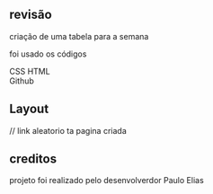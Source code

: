 
## revisão

 criação de uma tabela para a semana 

 foi usado os códigos 

 CSS
 HTML  
 Github

 ## Layout 

 // link aleatorio ta pagina criada 

 ## creditos 

 projeto foi realizado pelo desenvolverdor Paulo Elias 